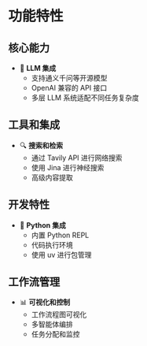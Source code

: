 # 功能特性

## 核心能力
- 🤖 **LLM 集成**
    - 支持通义千问等开源模型
    - OpenAI 兼容的 API 接口
    - 多层 LLM 系统适配不同任务复杂度

## 工具和集成
- 🔍 **搜索和检索**
    - 通过 Tavily API 进行网络搜索
    - 使用 Jina 进行神经搜索
    - 高级内容提取

## 开发特性
- 🐍 **Python 集成**
    - 内置 Python REPL
    - 代码执行环境
    - 使用 uv 进行包管理

## 工作流管理
- 📊 **可视化和控制**
    - 工作流程图可视化
    - 多智能体编排
    - 任务分配和监控